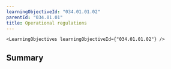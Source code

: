 ```yaml
---
learningObjectiveId: "034.01.01.02"
parentId: "034.01.01"
title: Operational regulations
---
```


```tsx eval
<LearningObjectives learningObjectiveId={"034.01.01.02"} />
```

## Summary

